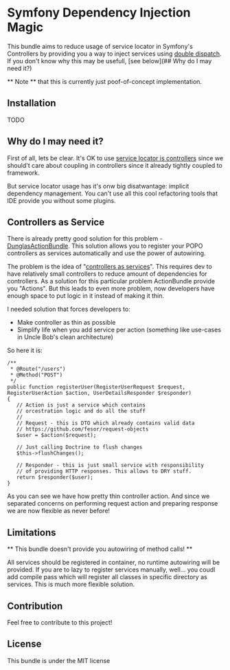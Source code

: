 Symfony Dependency Injection Magic
====================================

This bundle aims to reduce usage of service locator in Symfony's Controllers by providing you a way to inject services
using [double dispatch](https://en.wikipedia.org/wiki/Double_dispatch). If you don't know why this may be usefull,
[see below](## Why do I may need it?)


** Note ** that this is currently just poof-of-concept implementation. 

## Installation

TODO

## Why do I may need it?

First of all, lets be clear. It's OK to use [service locator is controllers](http://davedevelopment.co.uk/2016/06/01/service-locators-have-their-place.html)
since we should't care about coupling in controllers since it already tightly coupled to framework.

But service locator usage has it's onw big disatwantage: implicit dependency management. 
You can't use all this cool refactoring tools that IDE provide you without some plugins.

## Controllers as Service

There is already pretty good solution for this problem - [DunglasActionBundle](https://github.com/dunglas/DunglasActionBundle).
This solution allows you to register your POPO controllers as services automatically and use the power of autowiring.

The problem is the idea of "[controllers as services](http://symfony.com/doc/current/controller/service.html)".
This requires dev to have relatively small controllers to reduce amount of dependencies for controllers. 
As a solution for this particular problem ActionBundle provide you "Actions". But this leads to even more problem, 
now developers have enough space to put logic in it instead of making it thin.

I needed solution that forces developers to:

 - Make controller as thin as possible
 - Simplify life when you add service per action (something like use-cases in Uncle Bob's clean architecture)
 
So here it is:

```
/**
 * @Route("/users")
 * @Method("POST")
 */
public function registerUser(RegisterUserRequest $request, RegisterUserAction $action, UserDetailsResponder $responder)
{
   // Action is just a service which contains
   // orcestration logic and do all the stuff
   //
   // Request - this is DTO which already contains valid data
   // https://github.com/fesor/request-objects
   $user = $action($request);
   
   // Just calling Doctrine to flush changes
   $this->flushChanges();
   
   // Responder - this is just small service with responsibility
   // of providing HTTP responses. This allows to DRY stuff.    
   return $responder($user);
}
```

As you can see we have how pretty thin controller action. And since we separated concerns on performing request action
and preparing response we are now flexible as never before!

## Limitations

** This bundle doesn't provide you autowiring of method calls! **

All services should be registered in container, no runtime autowiring will be provided. If you are to lazy to register
services manually, well... you coudl add compile pass which will register all classes in specific directory as services.
This is much more flexible solution.

## Contribution

Feel free to contribute to this project!

## License

This bundle is under the MIT license